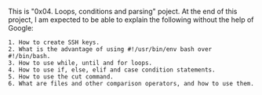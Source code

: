 This is "0x04. Loops, conditions and parsing" poject.
At the end of this project, I am expected to be able to explain the following without the help of Google:

	1. How to create SSH keys.
	2. What is the advantage of using #!/usr/bin/env bash over #!/bin/bash.
	3. How to use while, until and for loops.
	4. How to use if, else, elif and case condition statements.
	5. How to use the cut command.
	6. What are files and other comparison operators, and how to use them.
